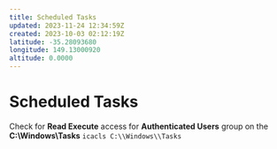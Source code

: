 ```yaml
---
title: Scheduled Tasks
updated: 2023-11-24 12:34:59Z
created: 2023-10-03 02:12:19Z
latitude: -35.28093680
longitude: 149.13000920
altitude: 0.0000
---
```


# Scheduled Tasks

Check for **Read Execute** access for **Authenticated Users** group on the **C:\Windows\Tasks**
`icacls C:\\Windows\\Tasks`